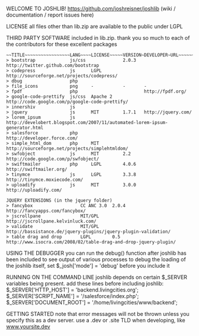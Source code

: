 WELCOME TO JOSHLIB!
https://github.com/joshreisner/joshlib (wiki / documentation / report issues here)

LICENSE
all files other than lib.zip are available to the public under LGPL
	
THIRD PARTY SOFTWARE
	included in lib.zip.  thank you so much to each of the contributors for these excellent packages
	
	~~TITLE~~~~~~~~~~~~~~~~~LANG~~~~LICENSE~~~~~VERSION~DEVELOPER~URL~~~~~~~~~~~~~~~~~~~~~~~~~~~~~~~~~~~~~~~
	> bootstrap				js/css				2.0.3	http://twitter.github.com/bootstrap
	> codepress				js		LGPL				http://sourceforge.net/projects/codepress/
	> dbug					php		
	> file_icons			png		-			-		-
	> fpdf					php							http://fpdf.org/
	> google-code-prettify	js/css	Apache 2			http://code.google.com/p/google-code-prettify/
	> innershiv				js		
	> jquery				js		MIT			1.7.1	http://jquery.com/
	> lorem_ipsum			js							http://develobert.blogspot.com/2007/11/automated-lorem-ipsum-generator.html
	> salesforce			php							http://developer.force.com/							
	> simple_html_dom		php		MIT					http://sourceforge.net/projects/simplehtmldom/
	> swfobject				js		MIT			2.2		http://code.google.com/p/swfobject/
	> swiftmailer			php		LGPL		4.0.6	http://swiftmailer.org/
	> tinymce				js		LGPL		3.3.8	http://tinymce.moxiecode.com/
	> uploadify				js		MIT			3.0.0	http://uploadify.com/

	JQUERY EXTENSIONS (in the jquery folder)
	> fancybox					CC ANC 3.0	2.0.4	http://fancyapps.com/fancybox/
	> jscrollpane				MIT/GPL				http://jscrollpane.kelvinluck.com/
	> validate					MIT/GPL				http://bassistance.de/jquery-plugins/jquery-plugin-validation/
	> table drag and drop		LGPL		0.5		http://www.isocra.com/2008/02/table-drag-and-drop-jquery-plugin/		

USING THE DEBUGGER
	you can run the debug() function after joshlib has been included to see output of various processes
	to debug the loading of the joshlib itself, set $_josh['mode'] = 'debug' before you include it

RUNNING ON THE COMMAND LINE
	joshlib depends on certain $_SERVER variables being present.  add these lines before including joshlib:
	$_SERVER['HTTP_HOST']		= 'backend.livingcities.org';
	$_SERVER['SCRIPT_NAME']		= '/salesforce/index.php';
	$_SERVER['DOCUMENT_ROOT']	= '/home/livingcities/www/backend';
	
GETTING STARTED
	note that error messages will not be thrown unless you specify this as a dev server.
	use a .dev or .site TLD when developing, like www.yoursite.dev
	
